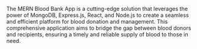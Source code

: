 The MERN Blood Bank App is a cutting-edge solution that leverages the power of MongoDB, Express.js, React, and Node.js to create a seamless and efficient platform for blood donation and management.
This comprehensive application aims to bridge the gap between blood donors and recipients, ensuring a timely and reliable supply of blood to those in need.
